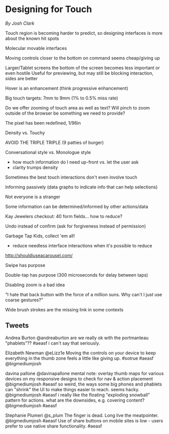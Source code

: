 Designing for Touch
===================
*By Josh Clark*


Touch region is becoming harder to predict, so designing interfaces is more about the known hit spots

Molecular movable interfaces

Moving controls closer to the bottom on command seems cheap/giving up

Larger/Tablet screens the bottom of the screen becomes less important or even hostile
Useful for previewing, but may still be blocking interaction, sides are better

Hover is an enhancement (think progressive enhancement)

Big touch targets: 7mm to 9mm (1% to 0.5% miss rate)

Do we offer zooming of touch area as well as text? Will pinch to zoom outside of the browser be something we need to provide?

The pixel has been redefined, 1/96in

Density vs. Touchy

AVOID THE TRIPLE TRIPLE (9 patties of burger)

Conversational style vs. Monologue style
- how much information do I need up-front vs. let the user ask
- clarity trumps density

Sometimes the best touch interactions don't even involve touch

Informing passively (data graphs to indicate info that can help selections)

Not everyone is a stranger

Some information can be determined/informed by other actions/data

Kay Jewelers checkout: 40 form fields... how to reduce?

Undo instead of confirm (ask for forgiveness instead of permission)

Garbage Tap Kids, collect 'em all!
- reduce needless interface interactions when it's possible to reduce

http://shouldiuseacarousel.com/

Swipe has purpose

Double-tap has purpose (300 microseconds for delay between taps)

Disabling zoom is a bad idea

"I hate that back button with the force of a million suns. Why can't I just use coarse gestures?"

Wide brush strokes are the missing link in some contexts



Tweets
------
Andrea Burton ‏@andreaburton
are we really ok with the portmanteau "phablets"?? #aeasf  i can't say that seriously.

Elizabeth Newman ‏@eLizz1e
Moving the controls on your device to keep everything in the thumb zone feels a little like giving up. #sotrue #aeasf @bigmediumjosh

davina pallone ‏@davinapallone
mental note: overlay thumb maps for various devices on my responsive designs to check for nav & action placement @bigmediumjosh #aeasf
so weird, the ways some big phones and phablets can "shrink" the UI to make things easier to reach. seems hacky. @bigmediumjosh #aeasf
i really like the floating "exploding snowball" pattern for actions. what are the downsides, e.g. covering content? @bigmediumjosh #aeasf

Stephanie Plumeri ‏@s_plum
The finger is dead. Long live the meatpointer. @bigmediumjosh #aeasf
Use of share buttons on mobile sites is low - users prefer to use native share functionality. #aeasf
